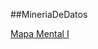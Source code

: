 ##MineriaDeDatos

[Mapa Mental I](https://github.com/BlancaVega27/MineriaDeDatos003/blob/main/MapaMental_1_1795359.pdf)
